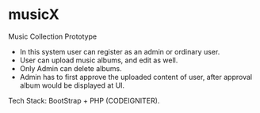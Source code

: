 # musicX
Music Collection Prototype

* In this system user can register as an admin or ordinary user. 
* User can upload music albums, and edit as well.
* Only Admin can delete albums.
* Admin has to first approve the uploaded content of user, after approval album would be displayed at UI.

Tech Stack: BootStrap + PHP (CODEIGNITER).


